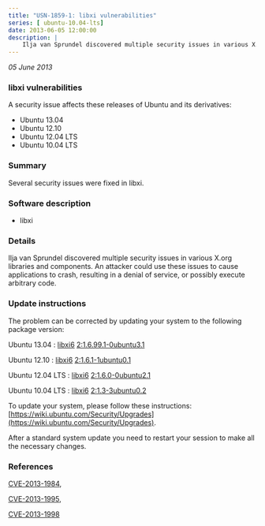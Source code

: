 ```yaml
---
title: "USN-1859-1: libxi vulnerabilities"
series: [ ubuntu-10.04-lts]
date: 2013-06-05 12:00:00
description: |
    Ilja van Sprundel discovered multiple security issues in various X.org libraries and components. An attacker could use these issues to cause applications to crash, resulting in a denial of service, or possibly execute arbitrary code. 
--- 
```

 
 

*05 June 2013*

### libxi vulnerabilities

A security issue affects these releases of Ubuntu and its derivatives:

* Ubuntu 13.04
* Ubuntu 12.10
* Ubuntu 12.04 LTS
* Ubuntu 10.04 LTS

### Summary

Several security issues were fixed in libxi. 

### Software description

* libxi 

### Details

Ilja van Sprundel discovered multiple security issues in various X.org libraries and components. An attacker could use these issues to cause applications to crash, resulting in a denial of service, or possibly execute arbitrary code. 

### Update instructions

The problem can be corrected by updating your system to the following package version:

Ubuntu 13.04
 : [libxi6](https://launchpad.net/ubuntu/+source/libxi) <span> [2:1.6.99.1-0ubuntu3.1](https://launchpad.net/ubuntu/+source/libxi/2:1.6.99.1-0ubuntu3.1) </span> 

Ubuntu 12.10
 : [libxi6](https://launchpad.net/ubuntu/+source/libxi) <span> [2:1.6.1-1ubuntu0.1](https://launchpad.net/ubuntu/+source/libxi/2:1.6.1-1ubuntu0.1) </span> 

Ubuntu 12.04 LTS
 : [libxi6](https://launchpad.net/ubuntu/+source/libxi) <span> [2:1.6.0-0ubuntu2.1](https://launchpad.net/ubuntu/+source/libxi/2:1.6.0-0ubuntu2.1) </span> 

Ubuntu 10.04 LTS
 : [libxi6](https://launchpad.net/ubuntu/+source/libxi) <span> [2:1.3-3ubuntu0.2](https://launchpad.net/ubuntu/+source/libxi/2:1.3-3ubuntu0.2) </span> 

To update your system, please follow these instructions: [https://wiki.ubuntu.com/Security/Upgrades](https://wiki.ubuntu.com/Security/Upgrades).

After a standard system update you need to restart your session to make all the necessary changes. 

### References

 
 [CVE-2013-1984](http://people.ubuntu.com/~ubuntu-security/cve/CVE-2013-1984), 

 [CVE-2013-1995](http://people.ubuntu.com/~ubuntu-security/cve/CVE-2013-1995), 

 [CVE-2013-1998](http://people.ubuntu.com/~ubuntu-security/cve/CVE-2013-1998)
 

